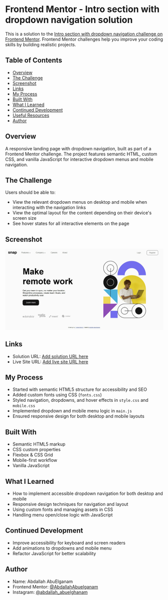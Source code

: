 # Frontend Mentor - Intro section with dropdown navigation solution

This is a solution to the [Intro section with dropdown navigation challenge on Frontend Mentor](https://www.frontendmentor.io/challenges/intro-section-with-dropdown-navigation-ryaPetHE5). Frontend Mentor challenges help you improve your coding skills by building realistic projects.

## Table of Contents
- [Overview](#overview)
- [The Challenge](#the-challenge)
- [Screenshot](#screenshot)
- [Links](#links)
- [My Process](#my-process)
- [Built With](#built-with)
- [What I Learned](#what-i-learned)
- [Continued Development](#continued-development)
- [Useful Resources](#useful-resources)
- [Author](#author)

## Overview
A responsive landing page with dropdown navigation, built as part of a Frontend Mentor challenge. The project features semantic HTML, custom CSS, and vanilla JavaScript for interactive dropdown menus and mobile navigation.

## The Challenge
Users should be able to:
- View the relevant dropdown menus on desktop and mobile when interacting with the navigation links
- View the optimal layout for the content depending on their device's screen size
- See hover states for all interactive elements on the page

## Screenshot
![Desktop Design](./design/Screenshot.jpeg)

## Links
- Solution URL: [Add solution URL here](https://www.frontendmentor.io/solutions/intro-section-with-dropdown-navigation-challenge-on-frontend-mentor-CXVfND3pJH)
- Live Site URL: [Add live site URL here](https://abdallahabuelganam.github.io/intro-section-with-dropdown-navigation-main/)

## My Process
- Started with semantic HTML5 structure for accessibility and SEO
- Added custom fonts using CSS (`fonts.css`)
- Styled navigation, dropdowns, and hover effects in `style.css` and `mobile.css`
- Implemented dropdown and mobile menu logic in `main.js`
- Ensured responsive design for both desktop and mobile layouts

## Built With
- Semantic HTML5 markup
- CSS custom properties
- Flexbox & CSS Grid
- Mobile-first workflow
- Vanilla JavaScript

## What I Learned
- How to implement accessible dropdown navigation for both desktop and mobile
- Responsive design techniques for navigation and layout
- Using custom fonts and managing assets in CSS
- Handling menu open/close logic with JavaScript

## Continued Development
- Improve accessibility for keyboard and screen readers
- Add animations to dropdowns and mobile menu
- Refactor JavaScript for better scalability

<!-- ## Useful Resources
- [MDN Web Docs](https://developer.mozilla.org/) - HTML, CSS, and JS reference
- [CSS Tricks](https://css-tricks.com/) - Responsive design and layout tips -->

## Author
- Name: Abdallah AbuElganam
- Frontend Mentor: [@AbdallahAbuelganam](https://www.frontendmentor.io/profile/AbdallahAbuelganam)
- Instagram: [@abdallah_abuelghanam](https://www.instagram.com)